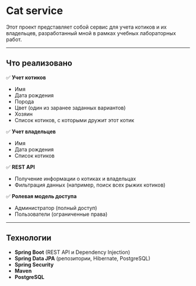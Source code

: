 # **Cat service**  

Этот проект представляет собой сервис для учета котиков и их владельцев, разработанный мной в рамках учебных лабораторных работ.  

---

## **Что реализовано**  

✅ **Учет котиков**  
- Имя  
- Дата рождения  
- Порода  
- Цвет (один из заранее заданных вариантов)  
- Хозяин  
- Список котиков, с которыми дружит этот котик  

✅ **Учет владельцев**  
- Имя  
- Дата рождения  
- Список котиков  

✅ **REST API**  
- Получение информации о котиках и владельцах  
- Фильтрация данных (например, поиск всех рыжих котиков)  

✅ **Ролевая модель доступа**  
- Администратор (полный доступ)  
- Пользователи (ограниченные права)  

---

## **Технологии**  

- **Spring Boot** (REST API и Dependency Injection)  
- **Spring Data JPA** (репозитории, Hibernate, PostgreSQL)  
- **Spring Security**  
- **Maven**  
- **PostgreSQL**  
